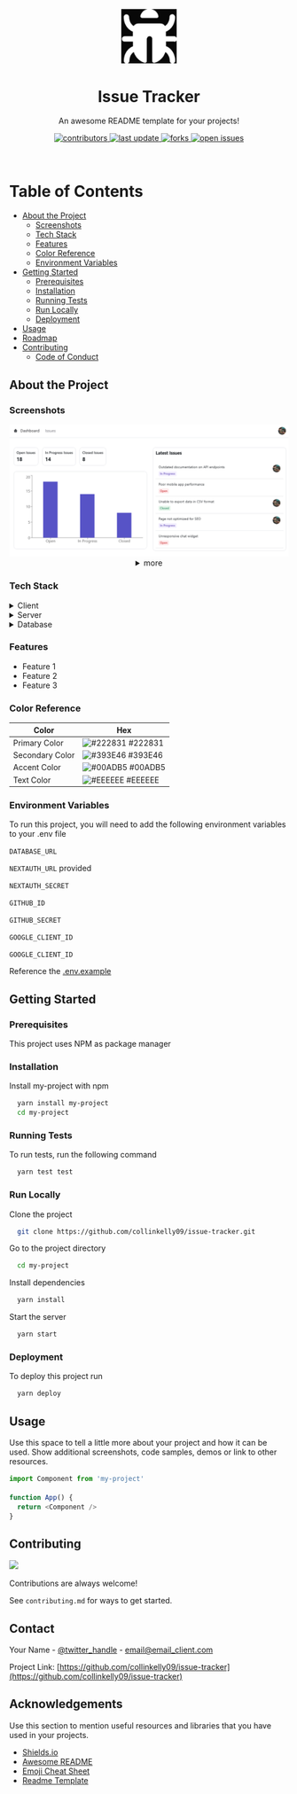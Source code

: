 <!--
Hey, thanks for using the awesome-readme-template template.  
If you have any enhancements, then fork this project and create a pull request 
or just open an issue with the label "enhancement".

Don't forget to give this project a star for additional support ;)
Maybe you can mention me or this repo in the acknowledgements too
-->
<div align="center">


  <img src="assets/logo.png" alt="logo" width="100" height="auto" />
  <h1>Issue Tracker</h1>
  
  <p>
    An awesome README template for your projects! 
  </p>
  
  
<!-- Badges -->
<p>
  <a href="https://github.com/collinkelly09/Issue-Tracker/graphs/contributors">
    <img src="https://img.shields.io/github/contributors/collinkelly09/issue-tracker" alt="contributors" />
  </a>
  <a href="">
    <img src="https://img.shields.io/github/last-commit/collinkelly09/issue-tracker" alt="last update" />
  </a>
  <a href="https://github.com/collinkelly09/Issue-Tracker/forks">
    <img src="https://img.shields.io/github/forks/collinkelly09/issue-tracker" alt="forks" />
  </a>
  <a href="https://github.com/collinkelly09/issue-tracker/issues/">
    <img src="https://img.shields.io/github/issues/collinkelly09/issue-tracker" alt="open issues" />
  </a>
 
</p>
   
<!-- <h4>
    <a href="https://github.com/collinkelly09/issue-tracker/">View Demo</a>
  <span> · </span>
    <a href="https://github.com/collinkelly09/issue-tracker">Documentation</a>
  <span> · </span>
    <a href="https://github.com/Louis3797/collinkelly09/issue-tracker/issues/">Report Bug</a>
  <span> · </span>
    <a href="https://github.com/collinkelly09/issue-tracker/issues/">Request Feature</a>
  </h4> -->
</div>

<br />

<!-- Table of Contents -->
# Table of Contents

- [About the Project](#about-the-project)
  * [Screenshots](#screenshots)
  * [Tech Stack](#tech-stack)
  * [Features](#features)
  * [Color Reference](#color-reference)
  * [Environment Variables](#environment-variables)
- [Getting Started](#getting-started)
  * [Prerequisites](#prerequisites)
  * [Installation](#installation)
  * [Running Tests](#running-tests)
  * [Run Locally](#run-locally)
  * [Deployment](#deployment)
- [Usage](#usage)
- [Roadmap](#roadmap)
- [Contributing](#contributing)
  * [Code of Conduct](#code-of-conduct)
  

<!-- About the Project -->
## About the Project


<!-- Screenshots -->
### Screenshots

<div align="center"> 
  <img src="assets\dashboard.png" alt="dashboard" />
  <details>
  <summary>more</summary>
  <img src="assets\issues.png" alt="issues" />
  <img src="assets\issue_details.png" alt="issue details" />
  <img src="assets\new_issue.png" alt="new issue" />
</details>
</div>


<!-- TechStack -->
### Tech Stack

<details>
  <summary>Client</summary>
  <ul>
    <li><a href="https://www.typescriptlang.org/">Typescript</a></li>
    <li><a href="https://nextjs.org/">Next.js</a></li>
    <li><a href="https://reactjs.org/">React.js</a></li>
    <li><a href="https://tailwindcss.com/">TailwindCSS</a></li>
    <li><a href="https://www.radix-ui.com/">Radix-UI</a></li>
  </ul>
</details>

<details>
  <summary>Server</summary>
  <ul>
    <li><a href="https://www.typescriptlang.org/">Typescript</a></li>
    <li><a href="https://nextjs.org/">Next.js</a></li>
    <li><a href="https://www.prisma.io/">Prisma</a></li>
  </ul>
</details>

<details>
<summary>Database</summary>
  <ul>
    <li><a href="https://www.mysql.com/">MySQL</a></li>
  </ul>
</details>


<!-- Features -->
### Features

- Feature 1
- Feature 2
- Feature 3

<!-- Color Reference -->
### Color Reference

| Color             | Hex                                                                |
| ----------------- | ------------------------------------------------------------------ |
| Primary Color | ![#222831](https://via.placeholder.com/10/222831?text=+) #222831 |
| Secondary Color | ![#393E46](https://via.placeholder.com/10/393E46?text=+) #393E46 |
| Accent Color | ![#00ADB5](https://via.placeholder.com/10/00ADB5?text=+) #00ADB5 |
| Text Color | ![#EEEEEE](https://via.placeholder.com/10/EEEEEE?text=+) #EEEEEE |


<!-- Env Variables -->
### Environment Variables

To run this project, you will need to add the following environment variables to your .env file


`DATABASE_URL`

`NEXTAUTH_URL` provided

`NEXTAUTH_SECRET`

`GITHUB_ID`

`GITHUB_SECRET`

`GOOGLE_CLIENT_ID`

`GOOGLE_CLIENT_ID`

Reference the [.env.example](.env.example)

<!-- Getting Started -->
## Getting Started

<!-- Prerequisites -->
### Prerequisites

This project uses NPM as package manager

<!-- ```bash
 npm install --global yarn
``` -->

<!-- Installation -->
### Installation

Install my-project with npm

```bash
  yarn install my-project
  cd my-project
```
   
<!-- Running Tests -->
### Running Tests

To run tests, run the following command

```bash
  yarn test test
```

<!-- Run Locally -->
### Run Locally

Clone the project

```bash
  git clone https://github.com/collinkelly09/issue-tracker.git
```

Go to the project directory

```bash
  cd my-project
```

Install dependencies

```bash
  yarn install
```

Start the server

```bash
  yarn start
```


<!-- Deployment -->
### Deployment

To deploy this project run

```bash
  yarn deploy
```


<!-- Usage -->
## Usage

Use this space to tell a little more about your project and how it can be used. Show additional screenshots, code samples, demos or link to other resources.


```javascript
import Component from 'my-project'

function App() {
  return <Component />
}
```



<!-- Contributing -->
## Contributing

<a href="https://github.com/collinkelly09/issue-tracker/graphs/contributors">
  <img src="https://contrib.rocks/image?repo=collinkelly09/issue-tracker" />
</a>


Contributions are always welcome!

See `contributing.md` for ways to get started.





<!-- Contact -->
## Contact

Your Name - [@twitter_handle](https://twitter.com/twitter_handle) - email@email_client.com

Project Link: [https://github.com/collinkelly09/issue-tracker](https://github.com/collinkelly09/issue-tracker)


<!-- Acknowledgments -->
## Acknowledgements

Use this section to mention useful resources and libraries that you have used in your projects.

 - [Shields.io](https://shields.io/)
 - [Awesome README](https://github.com/matiassingers/awesome-readme)
 - [Emoji Cheat Sheet](https://github.com/ikatyang/emoji-cheat-sheet/blob/master/README.md#travel--places)
 - [Readme Template](https://github.com/othneildrew/Best-README-Template)
